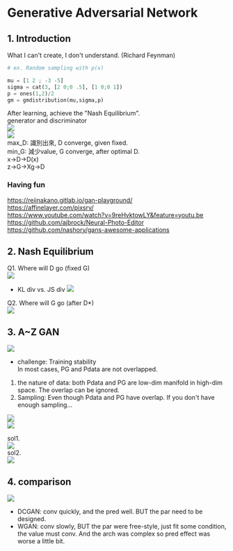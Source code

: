 # Generative Adversarial Network

## 1. Introduction  
What I can't create, I don't understand. (Richard Feynman)   


```py
# ex. Random sampling with p(x)

mu = [1 2 ; -3 -5]  
sigma = cat(3, [2 0;0 .5], [1 0;0 1])  
p = ones(1,2)/2
gm = gmdistribution(mu,sigma,p)

```

After learning, achieve the "Nash Equilibrium".  
generator and discriminator  
![](gan.png)  
![](howtotraingan.png)  
max_D: 識別出來, D converge, given fixed.   
min_G: 減少value, G converge, after optimal D.  
x->D->D(x)  
z->G->Xg->D  

### Having fun  
https://reiinakano.gitlab.io/gan-playground/    
https://affinelayer.com/pixsrv/   
https://www.youtube.com/watch?v=9reHvktowLY&feature=youtu.be    
https://github.com/ajbrock/Neural-Photo-Editor    
https://github.com/nashory/gans-awesome-applications    


## 2. Nash Equilibrium

Q1. Where will D go (fixed G)   
![](Q1wherewillDgo.png)   

* KL div vs. JS div
![](klvsjs.png)

Q2. Where will G go (after D*)   
![](Q2wherewillGgo.png)   

## 3. A~Z GAN   
![](DCGAN.png)  

* challenge: Training stability   
In most cases, PG and Pdata are not overlapped.  
1. the nature of data: both Pdata and PG are low-dim manifold in high-dim space. The overlap can be ignored.   
2. Sampling: Even though Pdata and PG have overlap. If you don't have enough sampling...   

![](gradientvanishing.png)  
![](wassersteinDistance.png)    

sol1.  
![](WGAN.png)   
sol2.  
![](WGAN2.png)    

## 4. comparison
![](comparison.png)  

* DCGAN: conv quickly, and the pred well. BUT the par need to be designed.      
* WGAN: conv slowly, BUT the par were free-style, just fit some condition, the value must conv. And the arch was complex so pred effect was worse a little bit.  




